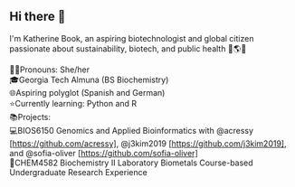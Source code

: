 ## Hi there 👋

I'm Katherine Book, an aspiring biotechnologist and global citizen passionate about sustainability, biotech, and public health 🧪🌎🌱

👩‍🔬Pronouns: She/her  
🎓Georgia Tech Almuna (BS Biochemistry)  
🌐Aspiring polyglot (Spanish and German)   
⭐️Currently learning: Python and R  
📚Projects:  
    💻BIOS6150 Genomics and Applied Bioinformatics with @acressy [https://github.com/acressy], @j3kim2019 [https://github.com/j3kim2019], and @sofia-oliver [https://github.com/sofia-oliver]  
    🧬CHEM4582 Biochemistry II Laboratory Biometals Course-based Undergraduate Research Experience
<!--
**kbook6/kbook6** is a ✨ _special_ ✨ repository because its `README.md` (this file) appears on your GitHub profile.

Here are some ideas to get you started:

- 🔭 I’m currently working on ...
- 🌱 I’m currently learning ...
- 👯 I’m looking to collaborate on ...
- 🤔 I’m looking for help with ...
- 💬 Ask me about ...
- 📫 How to reach me: ...
- 😄 Pronouns: ...
- ⚡ Fun fact: ...
-->
